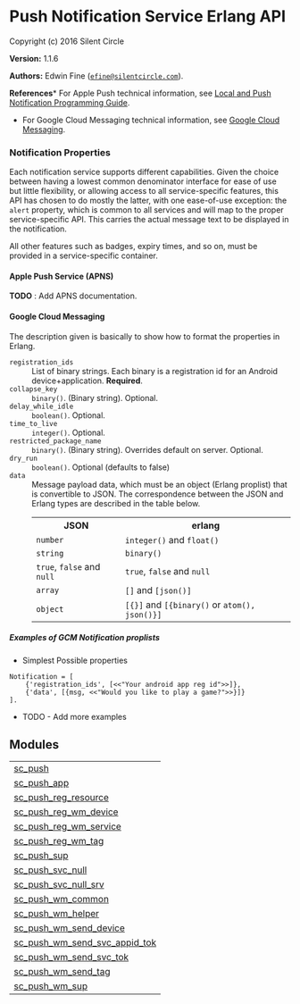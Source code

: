 

# Push Notification Service Erlang API #

Copyright (c) 2016 Silent Circle

__Version:__ 1.1.6

__Authors:__ Edwin Fine ([`efine@silentcircle.com`](mailto:efine@silentcircle.com)).

__References__* For Apple Push technical information, see
[Local and Push Notification Programming Guide](https://developer.apple.com/library/ios/#documentation/NetworkingInternet/Conceptual/RemoteNotificationsPG/).
* For Google Cloud Messaging technical information, see
[Google Cloud Messaging](http://developer.android.com/guide/google/gcm/index.md).


### <a name="Notification_Properties">Notification Properties</a> ###

Each notification service supports different capabilities. Given the choice
between having a lowest common denominator interface for ease of use but
little flexibility, or allowing access to all service-specific features,
this API has chosen to do mostly the latter, with one ease-of-use exception:
the `alert` property, which is common to all services and will map to
the proper service-specific API. This carries the actual message text
to be displayed in the notification.

All other features such as badges, expiry times, and so on, must be provided
in a service-specific container.


#### <a name="Apple_Push_Service_(APNS)">Apple Push Service (APNS)</a> ####

<strong>TODO</strong>
: Add APNS documentation.


#### <a name="Google_Cloud_Messaging">Google Cloud Messaging</a> ####

The description given is basically to show how to format the
properties in Erlang.


<dt><code>registration_ids</code></dt>



<dd>List of binary strings. Each binary is a registration id
     for an Android device+application. <strong>Required</strong>.</dd>



<dt><code>collapse_key</code></dt>



<dd><code>binary()</code>. (Binary string). Optional.</dd>



<dt><code>delay_while_idle</code></dt>



<dd><code>boolean()</code>. Optional.</dd>



<dt><code>time_to_live</code></dt>



<dd><code>integer()</code>. Optional.</dd>



<dt><code>restricted_package_name</code></dt>



<dd><code>binary()</code>. (Binary string). Overrides default on server. Optional.</dd>



<dt><code>dry_run</code></dt>



<dd><code>boolean()</code>. Optional (defaults to false)</dd>



<dt><code>data</code></dt>



<dd>Message payload data, which must be an
         object (Erlang proplist) that is convertible to JSON. The correspondence between
         the JSON and Erlang types are described in the table below.<table class="with-borders"><tr><th class="with-borders"><strong>JSON</strong></th><th class="with-borders"><strong>erlang</strong></th></tr><tr><td class="with-borders"> <code>number</code> </td><td class="with-borders"> <code>integer()</code> and <code>float()</code></td></tr><tr><td class="with-borders"> <code>string</code> </td><td class="with-borders"> <code>binary()</code> </td></tr><tr><td class="with-borders"> <code>true</code>, <code>false</code> and <code>null</code></td><td class="with-borders"> <code>true</code>, <code>false</code> and <code>null</code></td></tr><tr><td class="with-borders"> <code>array</code> </td><td class="with-borders"> <code>[]</code> and <code>[json()]</code></td></tr><tr><td class="with-borders"> <code>object</code> </td><td class="with-borders"> <code>[{}]</code> and <code>[{binary()</code> or <code>atom(), json()}]</code></td></tr></table></dd>




<h5><a name="Examples_of_GCM_Notification_proplists">Examples of GCM Notification proplists</a></h5>


* Simplest Possible properties


```
Notification = [
    {'registration_ids', [<<"Your android app reg id">>]},
    {'data', [{msg, <<"Would you like to play a game?">>}]}
].
```

* TODO - Add more examples



## Modules ##


<table width="100%" border="0" summary="list of modules">
<tr><td><a href="sc_push.md" class="module">sc_push</a></td></tr>
<tr><td><a href="sc_push_app.md" class="module">sc_push_app</a></td></tr>
<tr><td><a href="sc_push_reg_resource.md" class="module">sc_push_reg_resource</a></td></tr>
<tr><td><a href="sc_push_reg_wm_device.md" class="module">sc_push_reg_wm_device</a></td></tr>
<tr><td><a href="sc_push_reg_wm_service.md" class="module">sc_push_reg_wm_service</a></td></tr>
<tr><td><a href="sc_push_reg_wm_tag.md" class="module">sc_push_reg_wm_tag</a></td></tr>
<tr><td><a href="sc_push_sup.md" class="module">sc_push_sup</a></td></tr>
<tr><td><a href="sc_push_svc_null.md" class="module">sc_push_svc_null</a></td></tr>
<tr><td><a href="sc_push_svc_null_srv.md" class="module">sc_push_svc_null_srv</a></td></tr>
<tr><td><a href="sc_push_wm_common.md" class="module">sc_push_wm_common</a></td></tr>
<tr><td><a href="sc_push_wm_helper.md" class="module">sc_push_wm_helper</a></td></tr>
<tr><td><a href="sc_push_wm_send_device.md" class="module">sc_push_wm_send_device</a></td></tr>
<tr><td><a href="sc_push_wm_send_svc_appid_tok.md" class="module">sc_push_wm_send_svc_appid_tok</a></td></tr>
<tr><td><a href="sc_push_wm_send_svc_tok.md" class="module">sc_push_wm_send_svc_tok</a></td></tr>
<tr><td><a href="sc_push_wm_send_tag.md" class="module">sc_push_wm_send_tag</a></td></tr>
<tr><td><a href="sc_push_wm_sup.md" class="module">sc_push_wm_sup</a></td></tr></table>

